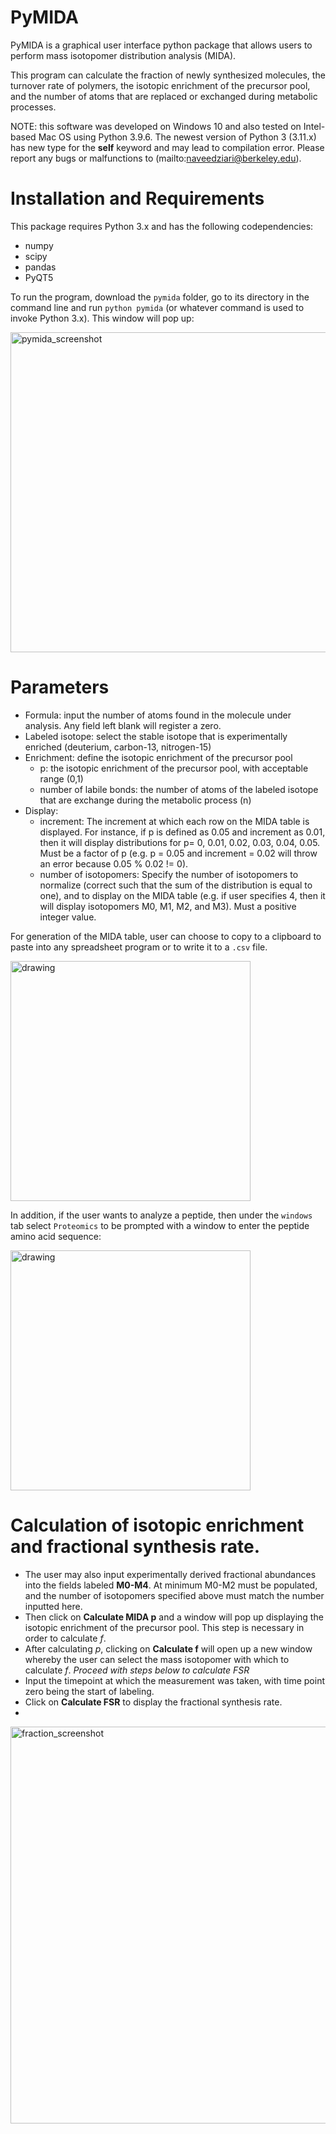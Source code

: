 # PyMIDA

PyMIDA is a graphical user interface python package that allows users to perform mass isotopomer distribution analysis (MIDA). 

This program can calculate the fraction of newly synthesized molecules, the turnover rate of polymers, the isotopic enrichment of the precursor pool, and the number of atoms that are replaced or exchanged during metabolic processes. 

NOTE: this software was developed on Windows 10 and also tested on Intel-based Mac OS using Python 3.9.6. The newest version of Python 3 (3.11.x) has new type for the **self** keyword and may lead to compilation error. Please report any bugs or malfunctions to (mailto:naveedziari@berkeley.edu).
 
# Installation and Requirements

This package requires Python 3.x and has the following codependencies:
* numpy
* scipy
* pandas
* PyQT5

To run the program,  download the `pymida` folder, go to its directory in the command line and run `python pymida` (or whatever command is used to invoke Python 3.x). This window will pop up:

<img width="512" alt="pymida_screenshot" src="https://github.com/naveedziari/PyMIDA/assets/14845065/ae468725-b558-4c81-b72c-85b691831534">


# Parameters

* Formula: input the number of atoms found in the molecule under analysis. Any field left blank will register a zero.
* Labeled isotope: select the stable isotope that is experimentally enriched (deuterium, carbon-13, nitrogen-15)
* Enrichment: define the isotopic enrichment of the precursor pool
   * p: the isotopic enrichment of the precursor pool, with  acceptable range (0,1)
   * number of labile bonds: the number of atoms of the labeled isotope that are exchange during the metabolic process (n)
 * Display:
   * increment: The increment at which each row on the MIDA table is displayed. For instance, if p is defined as 0.05 and increment as 0.01, then it will display distributions for p= 0, 0.01, 0.02, 0.03, 0.04, 0.05. Must be a factor of p (e.g. p = 0.05 and increment = 0.02 will throw an error because 0.05 % 0.02 != 0).
   * number of isotopomers: Specify the number of isotopomers to normalize (correct such that the sum of the distribution is equal to one), and to display on the MIDA table (e.g. if user specifies 4, then it will display isotopomers M0, M1, M2, and M3). Must a positive integer value.

For generation of the MIDA table, user can choose to copy to a clipboard to paste into any spreadsheet program or to write it to a `.csv` file.


<img src="https://user-images.githubusercontent.com/14845065/152647299-d9c993fe-55ad-4fb5-8928-9c7b165f0784.jpg" alt="drawing" width="384"/>

In addition, if the user wants to analyze a peptide, then under the `windows` tab select `Proteomics` to be prompted with a window to enter the peptide amino acid sequence:

<img src="https://user-images.githubusercontent.com/14845065/152647318-79157d76-94f5-4962-a4df-d3c35db8291a.jpg" alt="drawing" width="384"/>

# Calculation of isotopic enrichment and fractional synthesis rate.

* The user may also input experimentally derived fractional abundances into the fields labeled **M0-M4**. At minimum M0-M2 must be populated, and the number of isotopomers specified above must match the number inputted here. 
* Then click on **Calculate MIDA p** and a window will pop up displaying the isotopic enrichment of the precursor pool. This step is necessary in order to calculate $f$.
* After calculating $p$, clicking on **Calculate f** will open up a new window whereby the user can select the mass isotopomer with which to calculate $f$. 
*Proceed with steps below to calculate FSR*
* Input the timepoint at which the measurement was taken, with time point zero being the start of labeling. 
* Click on **Calculate FSR** to display the fractional synthesis rate.
* 
<img width="635" alt="fraction_screenshot" src="https://github.com/naveedziari/PyMIDA/assets/14845065/721d8b07-4eaf-42d6-87ef-dd416a5889a1">



